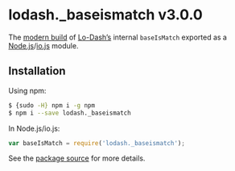 # lodash._baseismatch v3.0.0

The [modern build](https://github.com/lodash/lodash/wiki/Build-Differences) of [Lo-Dash’s](https://lodash.com/) internal `baseIsMatch` exported as a [Node.js](http://nodejs.org/)/[io.js](https://iojs.org/) module.

## Installation

Using npm:

```bash
$ {sudo -H} npm i -g npm
$ npm i --save lodash._baseismatch
```

In Node.js/io.js:

```js
var baseIsMatch = require('lodash._baseismatch');
```

See the [package source](https://github.com/lodash/lodash/blob/3.0.0-npm-packages/lodash._baseismatch/index.js) for more details.

